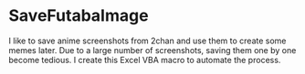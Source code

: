 # SaveFutabaImage
I like to save anime screenshots from 2chan and use them to create some memes later. Due to a large number of screenshots, saving them one by one become tedious. I create this Excel VBA macro to automate the process.
